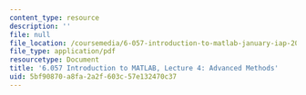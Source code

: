 ```yaml
---
content_type: resource
description: ''
file: null
file_location: /coursemedia/6-057-introduction-to-matlab-january-iap-2019/5bf90870a8fa2a2f603c57e132470c37_MIT6_057IAP19_lec4.pdf
file_type: application/pdf
resourcetype: Document
title: '6.057 Introduction to MATLAB, Lecture 4: Advanced Methods'
uid: 5bf90870-a8fa-2a2f-603c-57e132470c37
---
```

